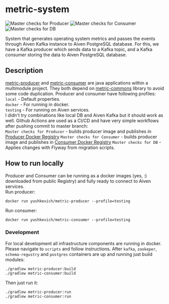 # metric-system
![Master checks for Producer](https://github.com/VladimirYushkevich/metric-system/workflows/Master%20checks%20for%20Producer/badge.svg)
![Master checks for Consumer](https://github.com/VladimirYushkevich/metric-system/workflows/Master%20checks%20for%20Consumer/badge.svg)
![Master checks for DB](https://github.com/VladimirYushkevich/metric-system/workflows/Master%20checks%20for%20DB/badge.svg)

System that generates operating system metrics and passes the events through Aiven Kafka instance to Aiven PostgreSQL 
database.
For this, we have a Kafka producer which sends data to a Kafka topic, and a Kafka consumer storing the data to Aiven 
PostgreSQL database.

## Description
[metric-producer](metric-producer) and [metric-consumer](metric-consumer) are java applications within a multimodule project. 
They both depend on [metric-commons](metric-commons) library to avoid some code duplication. Producer and consumer have
following profiles:  
`local`   - Default properties.  
`docker`  - For running in docker.   
`testing` - For running on Aiven services.   
I didn't try combinations like local DB and Aiven Kafka but it should work as well.
Github Actions are used as a CI/CD and have very simple workflows after pushing commit to master branch:  
`Master checks for Producer` - builds producer image and publishes in [Producer Docker Registry](https://hub.docker.com/repository/docker/yushkevich/metric-producer)
`Master checks for Consumer` - builds producer image and publishes in [Consumer Docker Registry](https://hub.docker.com/repository/docker/yushkevich/metric-consumer)
`Master checks for DB` - Applies changes with Flyway from migration scripts.

## How to run locally
Producer and Consumer can be running as a docker images (yes, :) downloaded from public Registry) and fully ready to
connect to Aiven services.  
Run producer:
``` 
docker run yushkevich/metric-producer --profile=testing
```
Run consumer:
``` 
docker run yushkevich/metric-consumer --profile=testing
```

### Development
For local development all infrastructure components are running in docker.
Please navigate to `scripts` and follow instructions.
After `kafka`, `zookeper`, `schema-regustry` and `postgres` containers are up and running just build modules:
```
./gradlew metric-producer:build
./gradlew metric-consumer:build
```
Then just run it:
```
./gradlew metric-producer:run
./gradlew metric-consumer:run
```
